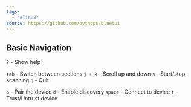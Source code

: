 ```yaml
---
tags:
  - "#linux"
source: https://github.com/pythops/bluetui
---
```

## Basic Navigation

`?` - Show help

`tab` - Switch between sections
`j + k` - Scroll up and down
`s` - Start/stop scanning
`q` - Quit

`p` - Pair the device
`d` - Enable discovery
`space` - Connect to device
`t` - Trust/Untrust device

